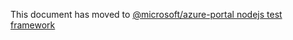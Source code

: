 This document has moved to [@microsoft/azure-portal nodejs test framework](./top-extensions-node-js-test-framework.md#contributing)
